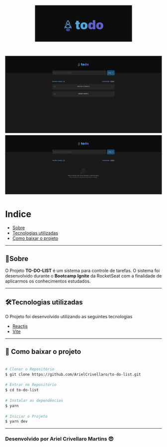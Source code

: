<h1 align="center">
  <img src="public/TodoLogo.png">
</h1>

<h1>
  <img  src="public/TelaPrincipal.png">
  <img  src="public/TelaPrincipalVazia.png">
</h1>

# Indice

- [Sobre](#-sobre)
- [Tecnologias utilizadas](#-tecnologias-utilizadas)
- [Como baixar o projeto](#-como-baixar-o-projeto)

---

## 🧾Sobre

O Projeto **TO-DO-LIST** é um sistema para controle de tarefas. O sistema foi desenvolvido durante o **Bootcamp Ignite** da RocketSeat com a finalidade de aplicarmos os conhecimentos estudados.

---

## 🛠Tecnologias utilizadas

O Projeto foi desenvolvido utilizando as seguintes tecnologias

- [Reactjs](https://reactjs.org)
- [Vite](https://vitejs.dev/)

---

## 💾 Como baixar o projeto

```bash

# Clonar o Repositório
$ git clone https://github.com/ArielCrivellaro/to-do-list.git

# Entrar no Repositório
$ cd to-do-list

# Instalar as dependências
$ yarn

# Iniciar o Projeto
$ yarn dev

```

---

### Desenvolvido por Ariel Crivellaro Martins 😎
